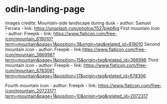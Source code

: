 # odin-landing-page

images credits: 
Mountain-side landscape during dusk - author: Samuel Ferrara
				    - link: https://unsplash.com/photos/1527pjeb6jg
First mountain icon - author: Freepik
		    - link: https://www.flaticon.com/free-icon/mountain_619010?term=mountain&page=1&position=3&origin=tag&related_id=619010
Second mountain icon - author: Freepik
		     - link:https://www.flaticon.com/free-icon/mountain_366998?term=mountain&page=1&position=15&origin=tag&related_id=366998
Third mountain icon - author: Freepik
		    - link: https://www.flaticon.com/free-icon/mountain_678306?term=mountain&page=1&position=17&origin=tag&related_id=678306

Fourth mountain icon - author: Freepik
		     - link: https://www.flaticon.com/free-icon/mountain_2072317?term=mountain&page=1&position=10&origin=tag&related_id=2072317